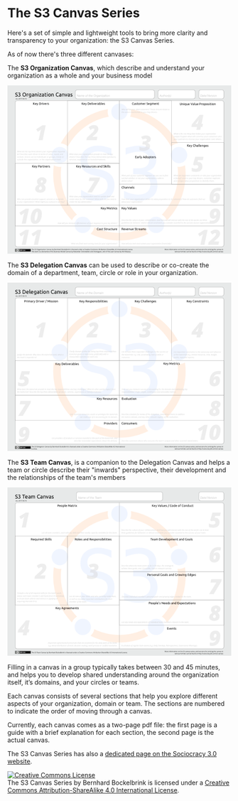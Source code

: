 # The S3 Canvas Series

Here's a set of simple and lightweight tools to bring more  clarity and transparency to your organization: the S3 Canvas Series.

As of now there's three different canvases:

The **S3 Organization Canvas**, which describe and understand your organization as a whole and your business model

![](img/s3-organization-canvas.png)

The **S3 Delegation Canvas** can be used to describe or co-create the domain of a department, team, circle or role in your organization.

![](img/s3-delegation-canvas.png)

The **S3 Team Canvas**, is a companion to the Delegation Canvas and helps a team or circle describe their "inwards" perspective, their development and the relationships of the team's members 

![](img/s3-team-canvas.png)

Filling in a canvas in a group typically takes between 30 and 45 minutes, and helps you to develop shared understanding around the organization itself, it’s domains, and your circles or teams.

Each canvas consists of several sections that help you explore different aspects of your organization, domain or team. The sections are numbered to indicate the order of moving through a canvas. 

Currently, each canvas comes as a two-page pdf file: the first page is a guide with a brief explanation for each section, the second page is the actual canvas. 

The S3 Canvas Series has also a [dedicated page on the Sociocracy 3.0 website](http://sociocracy30.org/s3-canvas/).

<a rel="license" href="http://creativecommons.org/licenses/by-sa/4.0/"><img alt="Creative Commons License" style="border-width:0" src="https://i.creativecommons.org/l/by-sa/4.0/88x31.png" /></a><br />The S3 Canvas Series by Bernhard Bockelbrink is licensed under a <a rel="license" href="http://creativecommons.org/licenses/by-sa/4.0/">Creative Commons Attribution-ShareAlike 4.0 International License</a>.
